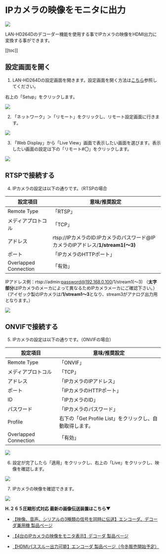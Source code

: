 
# IPカメラの映像をモニタに出力
![](./images/decoder-ipcamera/000.jpg)


LAN-HD264Dのデコーダー機能を使用する事でIPカメラの映像をHDMI出力に変換する事ができます。

[[toc]]

## 設定画面を開く

1. LAN-HD264Dの設定画面を開きます。設定画面を開く方法は[こちら](./decoder-264d-setup.html#%E3%82%A6%E3%82%A7%E3%83%95%E3%82%99%E8%A8%AD%E5%AE%9A%E7%94%BB%E9%9D%A2%E3%81%AB%E3%83%AD%E3%82%AF%E3%82%99%E3%82%A4%E3%83%B3)参照してください。
   
右上の「Setup」をクリックします。

![](./images/decoder-ipcamera/005.jpg)

2. 「ネットワーク」＞「リモート」をクリックし、リモート設定画面に行きます。

![](./images/decoder-ipcamera/006.jpg)

3. 「Web Display」から「Live View」画面で表示したい画面を選びます。表示したい画面の設定は下の「リモート#〇」をクリックします。

![](./images/decoder-ipcamera/007.jpg)

## RTSPで接続する

4. IPカメラの設定は以下の通りです。（RTSPの場合

|  設定項目   |  意味/推奨設定   |
| ---- | ---- |
|  Remote Type   |  「RTSP」  |
|  メディアプロトコル   |  「TCP」  |
|  アドレス   |  rtsp://IPカメラのID:IPカメラのパスワード@IPカメラのIPアドレス/**1/stream1(～3)**  |
|  ポート   |  「IPカメラのHTTPポート」 |
|  Overlapped Connection   |  「有効」 |

IPアドレス例：rtsp://admin:password@192.168.0.100/1/stream1(～3)
（**太字部分**はIPカメラのメーカによって異なるためIPカメラメーカにご確認下さい。）
（アイゼック製のIPカメラは/**1/stream1～3**となり、stream3がアナログ出力用となります。）

![](./images/decoder-ipcamera/008.jpg)

## ONVIFで接続する

5. IPカメラの設定は以下の通りです。（ONVIFの場合）

|  設定項目   |  意味/推奨設定   |
| ---- | ---- |
|  Remote Type   |  「ONVIF」  |
|  メディアプロトコル   |  「TCP」  |
|  アドレス   |  「IPカメラのIPアドレス」  |
|  ポート   |  「IPカメラのHTTPポート」 |
|  ID   |  「IPカメラのID」  |
|  パスワード   |  「IPカメラのパスワード」  |
| Profile  |  右下の「Get Profile List」をクリックし、自動取得します。  |
|  Overlapped Connection   |  「有効」 |


![](./images/decoder-ipcamera/009a.jpg)

6. 設定が完了したら「適用」をクリックし、右上の「Live」をクリックし、映像を確認します。

![](./images/decoder-ipcamera/010.jpg)

7. IPカメラの映像を確認できます。

![](./images/decoder-ipcamera/011.jpg)




**H.２６５圧縮形式対応 最新の画像伝送装置はこちら▼**
- [【映像、音声、シリアルの3種類の信号を同時に伝送】エンコーダ、デコーダ兼用機 製品ページ](https://isecj.jp/transfer/lan-uhd265ed)

- [【4台のIPカメラの映像をモニタ表示】デコーダ 製品ページ](https://isecj.jp/transfer/lan-uhd265d-1)

- [【HDMIパススルー出力可能】エンコーダ 製品ページ（今冬販売開始予定）]()